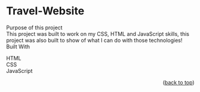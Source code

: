 # Travel-Website
 Purpose of this project<br/>
This project was built to work on my CSS, HTML and JavaScript skills, this project was also built to show of what I can do with those technologies!<br/>
Built With<br/>

HTML <br/>
CSS <br/>
JavaScript <br/>
<p align="right">(<a href="#top">back to top</a>)</p>
